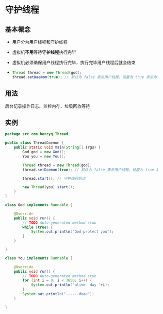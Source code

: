 # 守护线程

## 基本概念

- 用户分为用户线程和守护线程

- 虚拟机**不用**等待**守护线程**执行完毕

- 虚拟机必须确保用户线程执行完毕，执行完毕用户线程后就会结束

- ```java
  Thread thread = new Thread(god);
  thread.setDaemon(true); // 默认为 false 表示用户线程，设置为 true 表示为守护线程
  ```

## 用法

后台记录操作日志、监控内存、垃圾回收等待

## 实例

```java
package src.com.bencyq.Thread;

public class ThreadDaemon {
    public static void main(String[] args) {
        God god = new God();
        You you = new You();

        Thread thread = new Thread(god);
        thread.setDaemon(true); // 默认为 false 表示用户线程，设置为 true 表示为守护线程

        thread.start(); // 守护线程启动

        new Thread(you).start();
    }
}

class God implements Runnable {

    @Override
    public void run() {
        // TODO Auto-generated method stub
        while (true) {
            System.out.println("God protect you");
        }
    }

}

class You implements Runnable {

    @Override
    public void run() {
        // TODO Auto-generated method stub
        for (int i = 0; i < 3650; i++) {
            System.out.println("alive  day "+i);
        }
        System.out.println("------dead");
    }

}
```